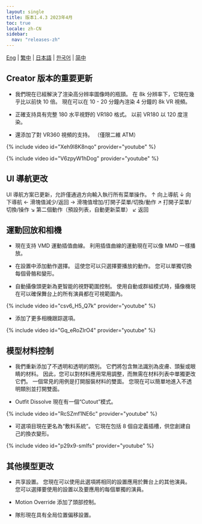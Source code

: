 ```yaml
---
layout: single
title: 版本1.4.3 2023年4月
toc: true
locale: zh-CN
sidebar:
  nav: "releases-zh"
---
```

[Eng](/dancexr/releases/1.4.3) | [繁中](/tw/dancexr/releases/1.4.3) | [日本語](/jp/dancexr/releases/1.4.3) | [한국어](/kr/dancexr/releases/1.4.3) | [简中](/zh/dancexr/releases/1.4.3)


## Creator 版本的重要更新

* 我們現在已經解決了渲染高分辨率圖像時的瓶頸。 在 8k 分辨率下，它現在幾乎比以前快 10 倍。 現在可以在 10 - 20 分鐘內渲染 4 分鐘的 8k VR 視頻。

* 正確支持具有完整 180 水平視野的 VR180 格式。 以前 VR180 以 120 度渲染。

* 還添加了對 VR360 視頻的支持。 （僅限二維 ATM）

{% include video id="Xeh9l8K8nqo" provider="youtube" %}

{% include video id="V6zpyW1hDog" provider="youtube" %}


## UI 導航更改

UI 導航方案已更新，允許僅通過方向輸入執行所有菜單操作。
  ↑ 向上導航
  ↓ 向下導航
  ← 滑塊值減少/返回
  → 滑塊值增加/打開子菜單/切換/動作
  ↗ 打開子菜單/切換/操作
  ↘ 第二個動作（預設列表，自動更新菜單）
  ↙ 返回
 

## 運動回放和相機

* 現在支持 VMD 運動插值曲線。 利用插值曲線的運動現在可以像 MMD 一樣播放。

* 在設置中添加動作選擇。 這使您可以只選擇要播放的動作。 您可以單獨切換每個骨骼和變形。

* 自動攝像頭更新為更智能的視野範圍控制。 使用自動或群組模式時，攝像機現在可以確保舞台上的所有演員都在可視範圍內。

{% include video id="csv6_H5_Q7k" provider="youtube" %}

* 添加了更多相機跟踪選項。

{% include video id="Gq_eRoZIrO4" provider="youtube" %}


## 模型材料控制

* 我們重新添加了不透明和透明的類別。 它們將包含無法識別為皮膚、頭髮或眼睛的材料。 因此，您可以對材料應用常用調整，而無需在材料列表中單獨更改它們。 一個常見的用例是打開服裝材料的雙面。 您現在可以簡單地進入不透明類別並打開雙面。

* Outfit Dissolve 現在有一個“Cutout”模式。

{% include video id="RcSZmf1NE6c" provider="youtube" %}

* 可選項目現在更名為“敷料系統”。 它現在包括 8 個自定義插槽，供您創建自己的換衣變形。

{% include video id="p29x9-smIfs" provider="youtube" %}


## 其他模型更改

* 共享設置。 您現在可以使用此選項將相同的設置應用於舞台上的其他演員。 您可以選擇要使用的設置以及要應用的每個單獨的演員。

* Motion Override 添加了頭部控制。

* 隊形現在具有全局位置偏移設置。